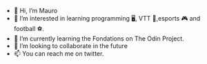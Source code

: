 - 👋 Hi, I’m Mauro
- 👀 I’m interested in learning programming 🖥️, VTT 🚴‍,esports 🎮 and football ⚽.
- 🌱 I’m currently learning the Fondations on The Odin Project.
- 💞️ I’m looking to collaborate in the future
- 📫 You can reach me on twitter.
<!---
MauRoFMF/MauRoFMF is a ✨ special ✨ repository because its `README.md` (this file) appears on your GitHub profile.
You can click the Preview link to take a look at your changes.
--->
